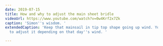 ```yaml
---
date: 2019-07-15
title: How and why to adjust the main sheet bridle
videoUrl: https://www.youtube.com/watch?v=0w4Krf2x7Zk
caption: 'Simon''s wisdom. '
extendedCaption: 'Keep that mainsail in tip top shape going up wind. You should aim
  to adjust it depending on that day''s wind. '

---
```

